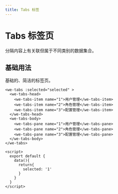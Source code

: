 ```yaml
---
title: Tabs 标签
---
```

# Tabs 标签页
分隔内容上有关联但属于不同类别的数据集合。

## 基础用法
基础的、简洁的标签页。
<ClientOnly>
  <tabs/>
</ClientOnly>

```vue
<we-tabs :selected="selected" >
  <we-tabs-head>
    <we-tabs-item name="1">用户管理</we-tabs-item>
    <we-tabs-item name="2">角色管理</we-tabs-item>
    <we-tabs-item name="3">配置管理</we-tabs-item>
  </we-tabs-head>
  <we-tabs-body>
    <we-tabs-pane name="1">用户管理</we-tabs-pane>
    <we-tabs-pane name="2">角色管理</we-tabs-pane>
    <we-tabs-pane name="3">配置管理</we-tabs-pane>
  </we-tabs-body>
</we-tabs>

<script>
  export default {
    data(){
      return{
        selected: '1'
      }
    }
  }
</script>

```
